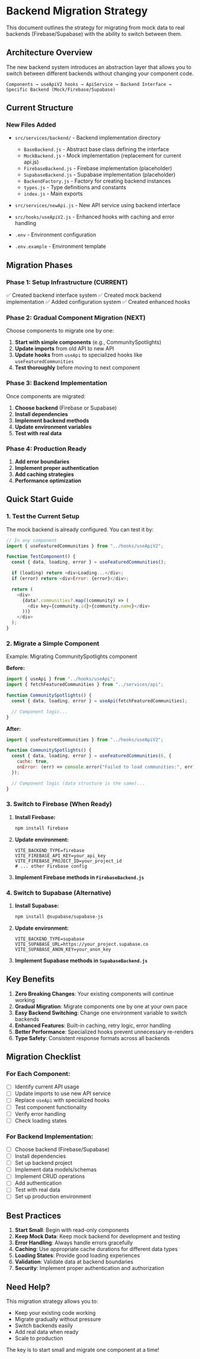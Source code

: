 # Backend Migration Strategy

This document outlines the strategy for migrating from mock data to real backends (Firebase/Supabase) with the ability to switch between them.

## Architecture Overview

The new backend system introduces an abstraction layer that allows you to switch between different backends without changing your component code.

```
Components → useApiV2 hooks → ApiService → Backend Interface → Specific Backend (Mock/Firebase/Supabase)
```

## Current Structure

### New Files Added

- `src/services/backend/` - Backend implementation directory

  - `BaseBackend.js` - Abstract base class defining the interface
  - `MockBackend.js` - Mock implementation (replacement for current api.js)
  - `FirebaseBackend.js` - Firebase implementation (placeholder)
  - `SupabaseBackend.js` - Supabase implementation (placeholder)
  - `BackendFactory.js` - Factory for creating backend instances
  - `types.js` - Type definitions and constants
  - `index.js` - Main exports

- `src/services/newApi.js` - New API service using backend interface
- `src/hooks/useApiV2.js` - Enhanced hooks with caching and error handling
- `.env` - Environment configuration
- `.env.example` - Environment template

## Migration Phases

### Phase 1: Setup Infrastructure (CURRENT)

✅ Created backend interface system
✅ Created mock backend implementation
✅ Added configuration system
✅ Created enhanced hooks

### Phase 2: Gradual Component Migration (NEXT)

Choose components to migrate one by one:

1. **Start with simple components** (e.g., CommunitySpotlights)
2. **Update imports** from old API to new API
3. **Update hooks** from `useApi` to specialized hooks like `useFeaturedCommunities`
4. **Test thoroughly** before moving to next component

### Phase 3: Backend Implementation

Once components are migrated:

1. **Choose backend** (Firebase or Supabase)
2. **Install dependencies**
3. **Implement backend methods**
4. **Update environment variables**
5. **Test with real data**

### Phase 4: Production Ready

1. **Add error boundaries**
2. **Implement proper authentication**
3. **Add caching strategies**
4. **Performance optimization**

## Quick Start Guide

### 1. Test the Current Setup

The mock backend is already configured. You can test it by:

```javascript
// In any component
import { useFeaturedCommunities } from "../hooks/useApiV2";

function TestComponent() {
  const { data, loading, error } = useFeaturedCommunities();

  if (loading) return <div>Loading...</div>;
  if (error) return <div>Error: {error}</div>;

  return (
    <div>
      {data?.communities?.map((community) => (
        <div key={community.id}>{community.name}</div>
      ))}
    </div>
  );
}
```

### 2. Migrate a Simple Component

Example: Migrating CommunitySpotlights component

**Before:**

```javascript
import { useApi } from "../hooks/useApi";
import { fetchFeaturedCommunities } from "../services/api";

function CommunitySpotlights() {
  const { data, loading, error } = useApi(fetchFeaturedCommunities);

  // Component logic...
}
```

**After:**

```javascript
import { useFeaturedCommunities } from "../hooks/useApiV2";

function CommunitySpotlights() {
  const { data, loading, error } = useFeaturedCommunities(6, {
    cache: true,
    onError: (err) => console.error("Failed to load communities:", err),
  });

  // Component logic (data structure is the same)...
}
```

### 3. Switch to Firebase (When Ready)

1. **Install Firebase:**

   ```bash
   npm install firebase
   ```

2. **Update environment:**

   ```env
   VITE_BACKEND_TYPE=firebase
   VITE_FIREBASE_API_KEY=your_api_key
   VITE_FIREBASE_PROJECT_ID=your_project_id
   # ... other Firebase config
   ```

3. **Implement Firebase methods in `FirebaseBackend.js`**

### 4. Switch to Supabase (Alternative)

1. **Install Supabase:**

   ```bash
   npm install @supabase/supabase-js
   ```

2. **Update environment:**

   ```env
   VITE_BACKEND_TYPE=supabase
   VITE_SUPABASE_URL=https://your_project.supabase.co
   VITE_SUPABASE_ANON_KEY=your_anon_key
   ```

3. **Implement Supabase methods in `SupabaseBackend.js`**

## Key Benefits

1. **Zero Breaking Changes**: Your existing components will continue working
2. **Gradual Migration**: Migrate components one by one at your own pace
3. **Easy Backend Switching**: Change one environment variable to switch backends
4. **Enhanced Features**: Built-in caching, retry logic, error handling
5. **Better Performance**: Specialized hooks prevent unnecessary re-renders
6. **Type Safety**: Consistent response formats across all backends

## Migration Checklist

### For Each Component:

- [ ] Identify current API usage
- [ ] Update imports to use new API service
- [ ] Replace `useApi` with specialized hooks
- [ ] Test component functionality
- [ ] Verify error handling
- [ ] Check loading states

### For Backend Implementation:

- [ ] Choose backend (Firebase/Supabase)
- [ ] Install dependencies
- [ ] Set up backend project
- [ ] Implement data models/schemas
- [ ] Implement CRUD operations
- [ ] Add authentication
- [ ] Test with real data
- [ ] Set up production environment

## Best Practices

1. **Start Small**: Begin with read-only components
2. **Keep Mock Data**: Keep mock backend for development and testing
3. **Error Handling**: Always handle errors gracefully
4. **Caching**: Use appropriate cache durations for different data types
5. **Loading States**: Provide good loading experiences
6. **Validation**: Validate data at backend boundaries
7. **Security**: Implement proper authentication and authorization

## Need Help?

This migration strategy allows you to:

- Keep your existing code working
- Migrate gradually without pressure
- Switch backends easily
- Add real data when ready
- Scale to production

The key is to start small and migrate one component at a time!

